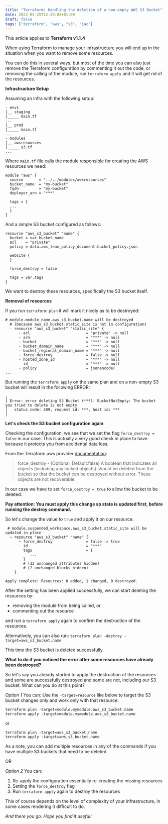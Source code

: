 ```yaml
---
title: "Terraform: Handling the deletion of a non-empty AWS S3 Bucket"
date: 2022-05-25T12:39:03+01:00
draft: false
tags: ["terraform", "aws", "s3", "iac"]
---
```

This article applies to **Terraform v1.1.4**

When using Terraform to manage your infrastructure you will end up in the situation when you want to remove some resources.

You can do this in several ways, but most of the time you can also just remove the Terraform configuration by commenting it out the code, or removing the calling of the module, run `terraform apply` and it will get rid of the resources.

**Infrastructure Setup**

Assuming an infra with the following setup:

```
- envs
|__ staging
|_____ main.tf
...
|__ prod
|_____ main.tf
...
- modules
|__ awsresources
|_____ s3.tf
...
```

Where `main.tf` file calls the module responsible for creating the AWS resources we need:

```hcl
module "aws" {
  source       = "../../modules/awsresources"
  bucket_name  = "my-bucket"
  fqdn         = "my-bucket"
  deployer_arn = "***"

  tags = {
  ...
  }
}
```

And a simple S3 bucket configured as follows:

```hcl
resource "aws_s3_bucket" "name" {
  bucket = var.bucket_name
  acl    = "private"
  policy = data.aws_team_policy_document.bucket_policy.json

  website {
  }

  force_destroy = false

  tags = var.tags
}
```

We want to destroy these resources, specifically the S3 bucket itself.

**Removal of resources**

If you run `terraform plan` it will mark it nicely as to be destroyed:
```console
# module.module_name.aws_s3_bucket.name will be destroyed
  # (because aws_s3_bucket.static_site is not in configuration)
  - resource "aws_s3_bucket" "static_site" {
      - acl                         = "private" -> null
      - arn                         = "***" -> null
      - bucket                      = "***" -> null
      - bucket_domain_name          = "***" -> null
      - bucket_regional_domain_name = "***" -> null
      - force_destroy               = false -> null
      - hosted_zone_id              = "***" -> null
      - id                          = "***" -> null
      - policy                      = jsonencode(
...
```

But running the `terraform apply` on the same plan and on a non-empty S3 bucket will result in the following ERROR:

```console
╷
│ Error: error deleting S3 Bucket (***): BucketNotEmpty: The bucket you tried to delete is not empty
│ 	status code: 409, request id: ***, host id: ***
│
```

**Let's check the S3 bucket configuration again**

Checking the configuration, we see that we set the flag  `force_destroy = false` in our case. This is actually a very good check in place to have because it protects you from accidental data loss.

From the Terraform aws provider [documentation](https://registry.terraform.io/providers/hashicorp/aws/latest/docs/resources/s3_bucket#force_destroy):

> force_destroy - (Optional, Default:false) A boolean that indicates all objects (including any locked objects) should be deleted from the bucket so that the bucket can be destroyed without error. These objects are not recoverable.

In our case we have to set `force_destroy = true` to allow the bucket to be deleted.

**Pay attention: You must apply this change so state is updated first, before running the destroy command.**

So let's change the value to `true` and apply it on our resource:
```console
 # module.suspended_workspace.aws_s3_bucket.static_site will be updated in-place
  ~ resource "aws_s3_bucket" "name" {
      ~ force_destroy               = false -> true
        id                          = "***"
        tags                        = {
           ...
        }
        # (12 unchanged attributes hidden)
        # (2 unchanged blocks hidden)
    }
```

```console
Apply complete! Resources: 0 added, 1 changed, 0 destroyed.
```

After the setting has been applied successfully, we can start deleting the resources by:
- removing the module from being called, or 
- commenting out the resource 

and run a `terraform apply` again to confirm the destruction of the resources.

Alternatively, you can also run:
`terraform plan -destroy -target=aws_s3_bucket.name`

This time the S3 bucket is deleted successfully.

**What to do if you noticed the error after some resources have already been destroyed?**

So let's say you already started to apply the destruction of the resources and some are successfully destroyed and some are not, including our S3 bucket. What can you do at this point?

_Option 1_ 
You can:
Use the `-target=resource` like below to target the S3 bucket changes only and work only with that resource:

```hcl
terraform plan -target=module.mymodule.aws_s3_bucket.name
terraform apply -target=module.mymodule.aws_s3_bucket.name
```
or

```hcl
terraform plan -target=aws_s3_bucket.name
terraform apply -target=aws_s3_bucket.name
```
As a note, you can add multiple resources in any of the commands if you have multiple S3 buckets that need to be deleted.

OR

_Option 2_ 
You can:
1. Re-apply the configuration essentially re-creating the missing resources
2. Setting the `force_destroy` flag
3. Run `terraform apply` again to destroy the resources

This of course depends on the level of complexity of your infrastructure, in some cases rendering it difficult to do.

_And there you go. Hope you find it useful!_
